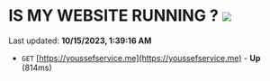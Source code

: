 # IS MY WEBSITE RUNNING ? [![](https://img.shields.io/static/v1?label=Sponsor&message=%E2%9D%A4&logo=GitHub&color=%23fe8e86)](https://github.com/sponsors/<username>)

Last updated: **10/15/2023, 1:39:16 AM**

- `GET` [https://youssefservice.me](https://youssefservice.me) - **Up** (814ms)
